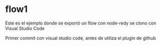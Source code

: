 # flow1
Este es el ejemplo donde se exportó un flow con node-redy se clono con Visual Studio Code

Primer commit con visual studio code, antes de utiliza el plugin de github
